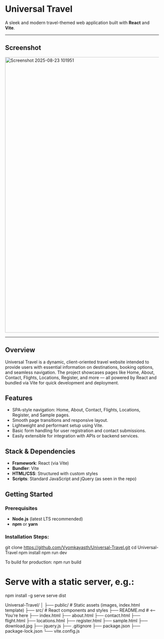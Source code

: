 # Universal Travel

A sleek and modern travel-themed web application built with **React** and **Vite**.

---
## Screenshot
<img width="1599" height="899" alt="Screenshot 2025-08-23 101951" src="https://github.com/user-attachments/assets/5bb6a16c-1547-45c9-bb50-d62468e0258a" />

---

##  Overview
Universal Travel is a dynamic, client-oriented travel website intended to provide users with essential information on destinations, booking options, and seamless navigation. The project showcases pages like Home, About, Contact, Flights, Locations, Register, and more — all powered by React and bundled via Vite for quick development and deployment.

##  Features
- SPA-style navigation: Home, About, Contact, Flights, Locations, Register, and Sample pages.
- Smooth page transitions and responsive layout.
- Lightweight and performant setup using Vite.
- Basic form handling for user registration and contact submissions.
- Easily extensible for integration with APIs or backend services.   

##  Stack & Dependencies
- **Framework**: React (via Vite)
- **Bundler**: Vite
- **HTML/CSS**: Structured with custom styles
- **Scripts**: Standard JavaScript and jQuery (as seen in the repo)

##  Getting Started

### Prerequisites
- **Node.js** (latest LTS recommended)
- **npm** or **yarn**

### Installation Steps:
git clone https://github.com/Vyomkayasth/Universal-Travel.git
cd Universal-Travel
npm install
npm run dev


To build for production:
npm run build
# Serve with a static server, e.g.:
npm install -g serve
serve dist

Universal-Travel/
│
├── public/           # Static assets (images, index.html template)
├── src/              # React components and styles
├── README.md         # <-- You’re here
├── index.html
├── about.html
├── contact.html
├── flight.html
├── locations.html
├── register.html
├── sample.html
├── download.jpg
├── jquery.js
├── .gitignore
├── package.json
├── package-lock.json
└── vite.config.js
